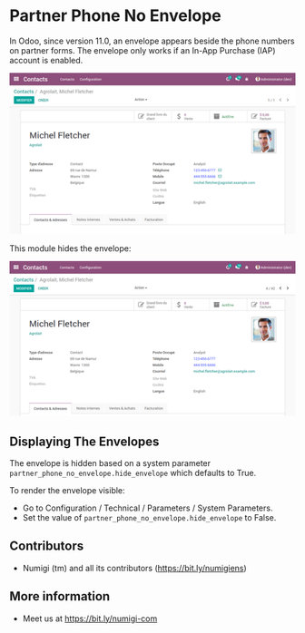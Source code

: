 # Partner Phone No Envelope

In Odoo, since version 11.0, an envelope appears beside the phone numbers on partner forms.
The envelope only works if an In-App Purchase (IAP) account is enabled.

![Before Installing](static/description/before_install.png?raw=true)

This module hides the envelope:

![After Installing](static/description/after_install.png?raw=true)

Displaying The Envelopes
------------------------
The envelope is hidden based on a system parameter `partner_phone_no_envelope.hide_envelope`
which defaults to True.

To render the envelope visible:

* Go to Configuration / Technical / Parameters / System Parameters.
* Set the value of `partner_phone_no_envelope.hide_envelope` to False.

Contributors
------------
* Numigi (tm) and all its contributors (https://bit.ly/numigiens)

More information
----------------
* Meet us at https://bit.ly/numigi-com
